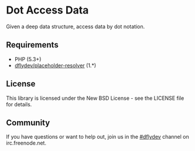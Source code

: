 Dot Access Data
===============

Given a deep data structure, access data by dot notation.


Requirements
------------

 * PHP (5.3+)
 * [dflydev/placeholder-resolver](https://github.com/dflydev/dflydev-placeholder-resolver) (1.*)


License
-------

This library is licensed under the New BSD License - see the LICENSE file
for details.


Community
---------

If you have questions or want to help out, join us in the
[#dflydev](irc://irc.freenode.net/#dflydev) channel on irc.freenode.net.